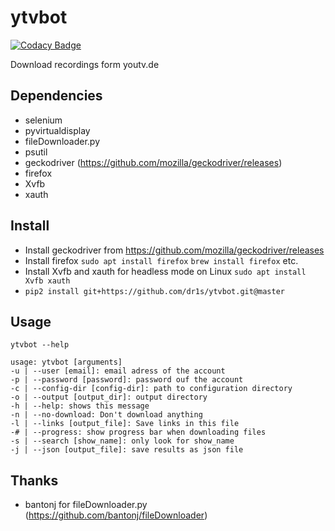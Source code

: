 # ytvbot

[![Codacy Badge](https://api.codacy.com/project/badge/Grade/a043d598ed054bc39920accaee240001)](https://www.codacy.com/app/dr1s/ytvbot?utm_source=github.com&utm_medium=referral&utm_content=dr1s/ytvbot&utm_campaign=badger)

Download recordings form youtv.de

## Dependencies
* selenium
* pyvirtualdisplay
* fileDownloader.py
* psutil
* geckodriver (https://github.com/mozilla/geckodriver/releases)
* firefox
* Xvfb
* xauth

## Install
* Install geckodriver from https://github.com/mozilla/geckodriver/releases
* Install firefox
    `sudo apt install firefox`
    `brew install firefox`
    etc.
* Install Xvfb and xauth for headless mode on Linux
    `sudo apt install Xvfb xauth`
* `pip2 install git+https://github.com/dr1s/ytvbot.git@master`

## Usage
    ytvbot --help

    usage: ytvbot [arguments]
    -u | --user [email]: email adress of the account
    -p | --password [password]: password ouf the account
    -c | --config-dir [config-dir]: path to configuration directory
    -o | --output [output_dir]: output directory
    -h | --help: shows this message
    -n | --no-download: Don't download anything
    -l | --links [output_file]: Save links in this file
    -# | --progress: show progress bar when downloading files
    -s | --search [show_name]: only look for show_name
    -j | --json [output_file]: save results as json file


## Thanks

* bantonj for fileDownloader.py (https://github.com/bantonj/fileDownloader)
